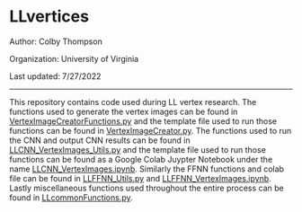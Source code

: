 # LLvertices
Author: Colby Thompson

Organization: University of Virginia

Last updated: 7/27/2022

---

This repository contains code used during LL vertex research. The functions used to generate the vertex images can be found in [VertexImageCreatorFunctions.py](https://github.com/ctdax/LLvertices/blob/main/VertexImageCreatorFunctions.py) and the template file used to run those functions can be found in [VertexImageCreator.py](https://github.com/ctdax/LLvertices/blob/main/VertexImageCreator.py). The functions used to run the CNN and output CNN results can be found in [LLCNN_VertexImages_Utils.py](https://github.com/ctdax/LLvertices/blob/main/LLCNN_VertexImages_Utils.py) and the template file used to run those functions can be found as a Google Colab Juypter Notebook under the name [LLCNN_VertexImages.ipynb](https://github.com/ctdax/LLvertices/blob/main/LLCNN_VertexImages.ipynb). Similarly the FFNN functions and colab file can be found in [LLFFNN_Utils.py](https://github.com/ctdax/LLvertices/blob/main/LLFFNN_Utils.py) and [LLFFNN_VertexImages.ipynb](https://github.com/ctdax/LLvertices/blob/main/LLFFNN_VertexImages.ipynb). Lastly miscellaneous functions used throughout the entire process can be found in [LLcommonFunctions.py](https://github.com/ctdax/LLvertices/blob/main/LLcommonFunctions.py).
